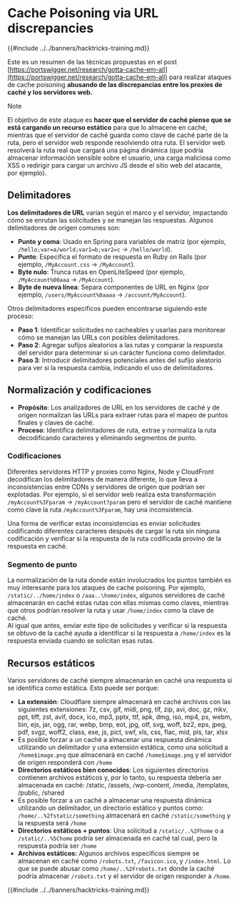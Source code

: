 # Cache Poisoning via URL discrepancies

{{#include ../../banners/hacktricks-training.md}}

Este es un resumen de las técnicas propuestas en el post [https://portswigger.net/research/gotta-cache-em-all](https://portswigger.net/research/gotta-cache-em-all) para realizar ataques de cache poisoning **abusando de las discrepancias entre los proxies de caché y los servidores web.**

> [!NOTE]
> El objetivo de este ataque es **hacer que el servidor de caché piense que se está cargando un recurso estático** para que lo almacene en caché, mientras que el servidor de caché guarda como clave de caché parte de la ruta, pero el servidor web responde resolviendo otra ruta. El servidor web resolverá la ruta real que cargará una página dinámica (que podría almacenar información sensible sobre el usuario, una carga maliciosa como XSS o redirigir para cargar un archivo JS desde el sitio web del atacante, por ejemplo).

## Delimitadores

**Los delimitadores de URL** varían según el marco y el servidor, impactando cómo se enrutan las solicitudes y se manejan las respuestas. Algunos delimitadores de origen comunes son:

- **Punto y coma**: Usado en Spring para variables de matriz (por ejemplo, `/hello;var=a/world;var1=b;var2=c` → `/hello/world`).
- **Punto**: Especifica el formato de respuesta en Ruby on Rails (por ejemplo, `/MyAccount.css` → `/MyAccount`).
- **Byte nulo**: Trunca rutas en OpenLiteSpeed (por ejemplo, `/MyAccount%00aaa` → `/MyAccount`).
- **Byte de nueva línea**: Separa componentes de URL en Nginx (por ejemplo, `/users/MyAccount%0aaaa` → `/account/MyAccount`).

Otros delimitadores específicos pueden encontrarse siguiendo este proceso:

- **Paso 1**: Identificar solicitudes no cacheables y usarlas para monitorear cómo se manejan las URLs con posibles delimitadores.
- **Paso 2**: Agregar sufijos aleatorios a las rutas y comparar la respuesta del servidor para determinar si un carácter funciona como delimitador.
- **Paso 3**: Introducir delimitadores potenciales antes del sufijo aleatorio para ver si la respuesta cambia, indicando el uso de delimitadores.

## Normalización y codificaciones

- **Propósito**: Los analizadores de URL en los servidores de caché y de origen normalizan las URLs para extraer rutas para el mapeo de puntos finales y claves de caché.
- **Proceso**: Identifica delimitadores de ruta, extrae y normaliza la ruta decodificando caracteres y eliminando segmentos de punto.

### **Codificaciones**

Diferentes servidores HTTP y proxies como Nginx, Node y CloudFront decodifican los delimitadores de manera diferente, lo que lleva a inconsistencias entre CDNs y servidores de origen que podrían ser explotadas. Por ejemplo, si el servidor web realiza esta transformación `/myAccount%3Fparam` → `/myAccount?param` pero el servidor de caché mantiene como clave la ruta `/myAccount%3Fparam`, hay una inconsistencia.&#x20;

Una forma de verificar estas inconsistencias es enviar solicitudes codificando diferentes caracteres después de cargar la ruta sin ninguna codificación y verificar si la respuesta de la ruta codificada provino de la respuesta en caché.

### Segmento de punto

La normalización de la ruta donde están involucrados los puntos también es muy interesante para los ataques de cache poisoning. Por ejemplo, `/static/../home/index` o `/aaa..\home/index`, algunos servidores de caché almacenarán en caché estas rutas con ellas mismas como claves, mientras que otros podrían resolver la ruta y usar `/home/index` como la clave de caché.\
Al igual que antes, enviar este tipo de solicitudes y verificar si la respuesta se obtuvo de la caché ayuda a identificar si la respuesta a `/home/index` es la respuesta enviada cuando se solicitan esas rutas.

## Recursos estáticos

Varios servidores de caché siempre almacenarán en caché una respuesta si se identifica como estática. Esto puede ser porque:

- **La extensión**: Cloudflare siempre almacenará en caché archivos con las siguientes extensiones: 7z, csv, gif, midi, png, tif, zip, avi, doc, gz, mkv, ppt, tiff, zst, avif, docx, ico, mp3, pptx, ttf, apk, dmg, iso, mp4, ps, webm, bin, ejs, jar, ogg, rar, webp, bmp, eot, jpg, otf, svg, woff, bz2, eps, jpeg, pdf, svgz, woff2, class, exe, js, pict, swf, xls, css, flac, mid, pls, tar, xlsx
- Es posible forzar a un caché a almacenar una respuesta dinámica utilizando un delimitador y una extensión estática, como una solicitud a `/home$image.png` que almacenará en caché `/home$image.png` y el servidor de origen responderá con `/home`
- **Directorios estáticos bien conocidos**: Los siguientes directorios contienen archivos estáticos y, por lo tanto, su respuesta debería ser almacenada en caché: /static, /assets, /wp-content, /media, /templates, /public, /shared
- Es posible forzar a un caché a almacenar una respuesta dinámica utilizando un delimitador, un directorio estático y puntos como: `/home/..%2fstatic/something` almacenará en caché `/static/something` y la respuesta será `/home`
- **Directorios estáticos + puntos**: Una solicitud a `/static/..%2Fhome` o a `/static/..%5Chome` podría ser almacenada en caché tal cual, pero la respuesta podría ser `/home`
- **Archivos estáticos:** Algunos archivos específicos siempre se almacenan en caché como `/robots.txt`, `/favicon.ico`, y `/index.html`. Lo que se puede abusar como `/home/..%2Frobots.txt` donde la caché podría almacenar `/robots.txt` y el servidor de origen responder a `/home`.

{{#include ../../banners/hacktricks-training.md}}
